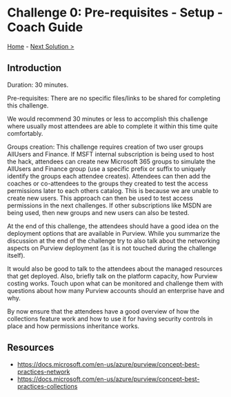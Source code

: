 # Challenge 0: Pre-requisites - Setup - Coach Guide

[Home](./README.md) - [Next Solution >](./Solution1.md)


## Introduction

Duration: 30 minutes. 

Pre-requisites: There are no specific files/links to be shared for completing this challenge. 

We would recommend 30 minutes or less to accomplish this challenge where usually most attendees are able to complete it within this time quite comfortably. 

Groups creation: This challenge requires creation of two user groups AllUsers and Finance. If MSFT internal subscription is being used to host the hack, attendees can create new Microsoft 365 groups to simulate the AllUsers and Finance group (use a specific prefix or suffix to uniquely identify the groups each attendee creates). Attendees can then add the coaches or co-attendees to the groups they created to test the access permissions later to each others catalog. This is because we are unable to create new users. This approach can then be used to test access permissions in the next challenges. If other subscriptions like MSDN are being used, then new groups and new users can also be tested. 

At the end of this challenge, the attendees should have a good idea on the deployment options that are available in Purview. While you summarize the discussion at the end of the challenge try to also talk about the networking aspects on Purview deployment (as it is not touched during the challenge itself). 

It would also be good to talk to the attendees about the managed resources that get deployed. Also, briefly talk on the platform capacity, how Purview costing works. Touch upon what can be monitored and challenge them with questions about how many Purview accounts should an enterprise have and why. 

By now ensure that the attendees have a good overview of how the collections feature work and how to use it for having security controls in place and how permissions inheritance works. 

##  Resources
- https://docs.microsoft.com/en-us/azure/purview/concept-best-practices-network
- https://docs.microsoft.com/en-us/azure/purview/concept-best-practices-collections
